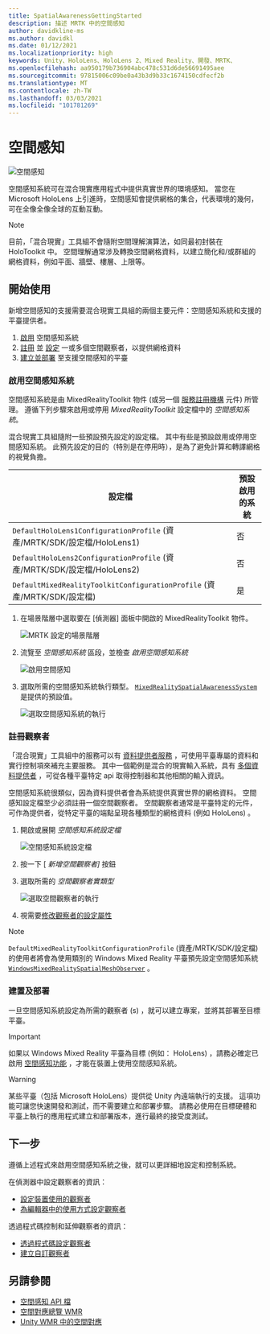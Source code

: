 ```yaml
---
title: SpatialAwarenessGettingStarted
description: 描述 MRTK 中的空間感知
author: davidkline-ms
ms.author: davidkl
ms.date: 01/12/2021
ms.localizationpriority: high
keywords: Unity、HoloLens、HoloLens 2、Mixed Reality、開發、MRTK、
ms.openlocfilehash: aa950179b736904abc478c531d6de56691495aee
ms.sourcegitcommit: 97815006c09be0a43b3d9b33c1674150cdfecf2b
ms.translationtype: MT
ms.contentlocale: zh-TW
ms.lasthandoff: 03/03/2021
ms.locfileid: "101781269"
---
```

# <a name="spatial-awareness"></a>空間感知

![空間感知](../Images/SpatialAwareness/MRTK_SpatialAwareness_Main.png)

空間感知系統可在混合現實應用程式中提供真實世界的環境感知。 當您在 Microsoft HoloLens 上引進時，空間感知會提供網格的集合，代表環境的幾何，可在全像全像全球的互動互動。

> [!NOTE]
> 目前，「混合現實」工具組不會隨附空間理解演算法，如同最初封裝在 HoloToolkit 中。 空間理解通常涉及轉換空間網格資料，以建立簡化和/或群組的網格資料，例如平面、牆壁、樓層、上限等。

## <a name="getting-started"></a>開始使用

新增空間感知的支援需要混合現實工具組的兩個主要元件：空間感知系統和支援的平臺提供者。

1. [啟用](#enable-the-spatial-awareness-system) 空間感知系統
2. [註冊](#register-observers) 並 [設定](ConfiguringSpatialAwarenessMeshObserver.md) 一或多個空間觀察者，以提供網格資料
3. [建立並部署](#build-and-deploy) 至支援空間感知的平臺

### <a name="enable-the-spatial-awareness-system"></a>啟用空間感知系統

空間感知系統是由 MixedRealityToolkit 物件 (或另一個 [服務註冊機構](xref:Microsoft.MixedReality.Toolkit.IMixedRealityServiceRegistrar) 元件) 所管理。 遵循下列步驟來啟用或停用 *MixedRealityToolkit* 設定檔中的 *空間感知系統*。

混合現實工具組隨附一些預設預先設定的設定檔。 其中有些是預設啟用或停用空間感知系統。 此預先設定的目的（特別是在停用時），是為了避免計算和轉譯網格的視覺負擔。

| 設定檔 | 預設啟用的系統 |
| --- | --- |
| `DefaultHoloLens1ConfigurationProfile` (資產/MRTK/SDK/設定檔/HoloLens1)  | 否 |
| `DefaultHoloLens2ConfigurationProfile` (資產/MRTK/SDK/設定檔/HoloLens2)  | 否 |
| `DefaultMixedRealityToolkitConfigurationProfile` (資產/MRTK/SDK/設定檔)  | 是 |

1. 在場景階層中選取要在 [偵測器] 面板中開啟的 MixedRealityToolkit 物件。

    ![MRTK 設定的場景階層](../Images/MRTK_ConfiguredHierarchy.png)

1. 流覽至 *空間感知系統* 區段，並檢查 *啟用空間感知系統*

    ![啟用空間感知](../Images/SpatialAwareness/MRTKConfig_SpatialAwareness.png)

1. 選取所需的空間感知系統執行類型。 [`MixedRealitySpatialAwarenessSystem`](xref:Microsoft.MixedReality.Toolkit.SpatialAwareness.MixedRealitySpatialAwarenessSystem)是提供的預設值。

    ![選取空間感知系統的執行](../Images/SpatialAwareness/SpatialAwarenessSelectSystemType.png)

### <a name="register-observers"></a>註冊觀察者

「混合現實」工具組中的服務可以有 [資料提供者服務](../../architecture/SystemsExtensionsProviders.md) ，可使用平臺專屬的資料和實行控制項來補充主要服務。 其中一個範例是混合的現實輸入系統，具有 [多個資料提供者](../Input/InputProviders.md) ，可從各種平臺特定 api 取得控制器和其他相關的輸入資訊。

空間感知系統很類似，因為資料提供者會為系統提供真實世界的網格資料。 空間感知設定檔至少必須註冊一個空間觀察者。 空間觀察者通常是平臺特定的元件，可作為提供者，從特定平臺的端點呈現各種類型的網格資料 (例如 HoloLens) 。

1. 開啟或展開 *空間感知系統設定檔*

    ![空間感知系統設定檔](../Images/SpatialAwareness/SpatialAwarenessProfile.png)

1. 按一下 [ *新增空間觀察者]* 按鈕
1. 選取所需的 *空間觀察者實類型*

    ![選取空間觀察者的執行](../Images/SpatialAwareness/SpatialAwarenessSelectObserver.png)

1. 視需要[修改觀察者的設定屬性](ConfiguringSpatialAwarenessMeshObserver.md)

> [!NOTE]
> `DefaultMixedRealityToolkitConfigurationProfile` (資產/MRTK/SDK/設定檔) 的使用者將會為使用類別的 Windows Mixed Reality 平臺預先設定空間感知系統 [`WindowsMixedRealitySpatialMeshObserver`](xref:Microsoft.MixedReality.Toolkit.WindowsMixedReality.SpatialAwareness.WindowsMixedRealitySpatialMeshObserver) 。

### <a name="build-and-deploy"></a>建置及部署

一旦空間感知系統設定為所需的觀察者 (s) ，就可以建立專案，並將其部署至目標平臺。

> [!IMPORTANT]
> 如果以 Windows Mixed Reality 平臺為目標 (例如： HoloLens) ，請務必確定已啟用 [空間感知功能](https://docs.microsoft.com/windows/mixed-reality/spatial-mapping-in-unity) ，才能在裝置上使用空間感知系統。

> [!WARNING]
> 某些平臺（包括 Microsoft HoloLens）提供從 Unity 內遠端執行的支援。 這項功能可讓您快速開發和測試，而不需要建立和部署步驟。 請務必使用在目標硬體和平臺上執行的應用程式建立和部署版本，進行最終的接受度測試。

## <a name="next-steps"></a>下一步

遵循上述程式來啟用空間感知系統之後，就可以更詳細地設定和控制系統。

在偵測器中設定觀察者的資訊：

- [設定裝置使用的觀察者](ConfiguringSpatialAwarenessMeshObserver.md)
- [為編輯器中的使用方式設定觀察者](SpatialObjectMeshObserver.md)

透過程式碼控制和延伸觀察者的資訊：

- [透過程式碼設定觀察者](UsageGuide.md)
- [建立自訂觀察者](CreateDataProvider.md)

## <a name="see-also"></a>另請參閱

- [空間感知 API 檔](xref:Microsoft.MixedReality.Toolkit.SpatialAwareness)
- [空間對應總覽 WMR](https://docs.microsoft.com/windows/mixed-reality/spatial-mapping)
- [Unity WMR 中的空間對應](https://docs.microsoft.com/windows/mixed-reality/spatial-mapping-in-unity)
